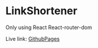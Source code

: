 # LinkShortener

Only using React React-router-dom

Live link: [GithubPages](https://saiful7778.github.io/linkshortener/)
